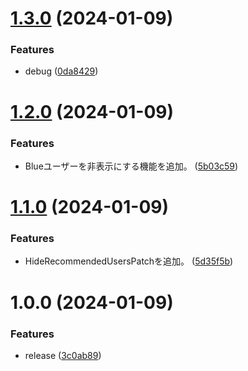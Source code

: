 # [1.3.0](https://github.com/yuuki14202028/revanced-patches/compare/v1.2.0...v1.3.0) (2024-01-09)


### Features

* debug ([0da8429](https://github.com/yuuki14202028/revanced-patches/commit/0da842906ebf37f098a94f2fbcdb6f324cbe9f26))

# [1.2.0](https://github.com/yuuki14202028/revanced-patches/compare/v1.1.0...v1.2.0) (2024-01-09)


### Features

* Blueユーザーを非表示にする機能を追加。 ([5b03c59](https://github.com/yuuki14202028/revanced-patches/commit/5b03c59ab1a735fd7c15092d86d4b93a777e6222))

# [1.1.0](https://github.com/yuuki14202028/revanced-patches/compare/v1.0.0...v1.1.0) (2024-01-09)


### Features

* HideRecommendedUsersPatchを追加。 ([5d35f5b](https://github.com/yuuki14202028/revanced-patches/commit/5d35f5bf4d03117118b4d810b67c9d2a67fc3779))

# 1.0.0 (2024-01-09)


### Features

* release ([3c0ab89](https://github.com/yuuki14202028/revanced-patches/commit/3c0ab897374f824e04886fd87af23267b37e77ae))
